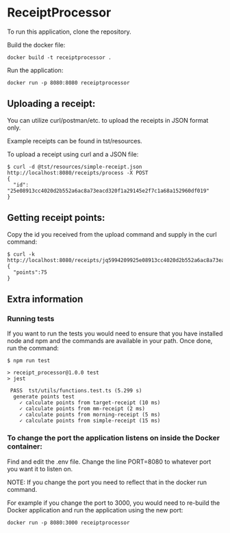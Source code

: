 # ReceiptProcessor

To run this application, clone the repository.

Build the docker file:
```aiignore
docker build -t receiptprocessor .
```

Run the application:
```aiignore
docker run -p 8080:8080 receiptprocessor
```

## Uploading a receipt:

You can utilize curl/postman/etc. to upload the receipts in JSON format only.

Example receipts can be found in tst/resources.

To upload a receipt using curl and a JSON file:
```aiignore
$ curl -d @tst/resources/simple-receipt.json http://localhost:8080/receipts/process -X POST
{
  "id": "25e08913cc4020d2b552a6ac8a73eacd320f1a29145e2f7c1a68a152960df019"
}
```

## Getting receipt points:
Copy the id you received from the upload command and supply in the curl command:
```aiignore
$ curl -k http://localhost:8080/receipts/jq5994209925e08913cc4020d2b552a6ac8a73eacd320f1a29145e2f7c1a68a152960df019/points
{
  "points":75
}
```

## Extra information
### Running tests
If you want to run the tests you would need to ensure that you have installed node and npm and the commands are available in your path.
Once done, run the command:
```aiignore
$ npm run test

> receipt_processor@1.0.0 test
> jest

 PASS  tst/utils/functions.test.ts (5.299 s)
  generate points test
    ✓ calculate points from target-receipt (10 ms)
    ✓ calculate points from mm-receipt (2 ms)
    ✓ calculate points from morning-receipt (5 ms)
    ✓ calculate points from simple-receipt (15 ms)
```
### To change the port the application listens on inside the Docker container:
Find and edit the .env file.  Change the line PORT=8080 to whatever port you want
it to listen on.

NOTE: If you change the port you need to reflect that in the docker run command.

For example if you change the port to 3000, you would need to re-build the Docker application and run the application using the new port:
```
docker run -p 8080:3000 receiptprocessor
```
